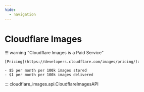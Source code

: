 ```yaml
---
hide:
  - navigation
---
```


# Cloudflare Images

!!! warning "Cloudflare Images is a Paid Service"

    [Pricing](https://developers.cloudflare.com/images/pricing/):

    - $5 per month per 100k images stored
    - $1 per month per 100k images delivered

::: cloudflare_images.api.CloudflareImagesAPI
